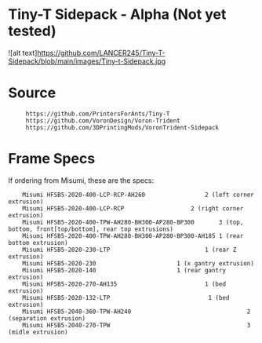 # Tiny-T Sidepack - Alpha (Not yet tested)
                  
![alt text]https://github.com/LANCER245/Tiny-T-Sidepack/blob/main/images/Tiny-t-Sidepack.jpg

# Source
         https://github.com/PrintersForAnts/Tiny-T
         https://github.com/VoronDesign/Voron-Trident
         https://github.com/3DPrintingMods/VoronTrident-Sidepack

# Frame Specs
If ordering from Misumi, these are the specs:

        Misumi HFSB5-2020-400-LCP-RCP-AH260		         	2 (left corner extrusion)
        Misumi HFSB5-2020-400-LCP-RCP		         	2 (right corner extrusion)
        Misumi HFSB5-2020-400-TPW-AH280-BH300-AP280-BP300		3 (top, bottom, front[top/bottom], rear top extrusions)
        Misumi HFSB5-2020-400-TPW-AH280-BH300-AP280-BP300-AH185	1 (rear bottom extrusion)
        Misumi HFSB5-2020-230-LTP			        		1 (rear Z extrusion)
        Misumi HFSB5-2020-230			       		1 (x gantry extrusion)
        Misumi HFSB5-2020-140			       		1 (rear gantry extrusion)
        Misumi HFSB5-2020-270-AH135			        		1 (bed extrusion)
        Misumi HFSB5-2020-132-LTP			      	         1 (bed extrusion)
        Misumi HFSB5-2040-360-TPW-AH240                                 2 (separation extrusion)
        Misumi HFSB5-2040-270-TPW                                       3 (midle extrusion)

